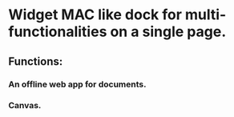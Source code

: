 # Widget MAC like dock for multi-functionalities on a single page.
## Functions:
### An offline web app for documents.
### Canvas.
